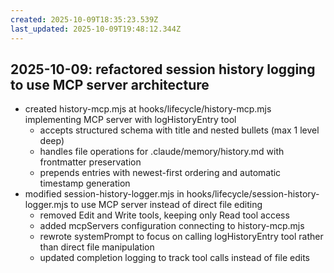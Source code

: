 ```yaml
---
created: 2025-10-09T18:35:23.539Z
last_updated: 2025-10-09T19:48:12.344Z
---
```

## 2025-10-09: refactored session history logging to use MCP server architecture

- created history-mcp.mjs at hooks/lifecycle/history-mcp.mjs implementing MCP server with logHistoryEntry tool
  - accepts structured schema with title and nested bullets (max 1 level deep)
  - handles file operations for .claude/memory/history.md with frontmatter preservation
  - prepends entries with newest-first ordering and automatic timestamp generation
- modified session-history-logger.mjs in hooks/lifecycle/session-history-logger.mjs to use MCP server instead of direct file editing
  - removed Edit and Write tools, keeping only Read tool access
  - added mcpServers configuration connecting to history-mcp.mjs
  - rewrote systemPrompt to focus on calling logHistoryEntry tool rather than direct file manipulation
  - updated completion logging to track tool calls instead of file edits
